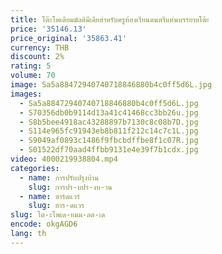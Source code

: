 ```yaml
---
title: โต๊ะโพเดียมมัลติมีเดียสำหรับครูห้องเรียนดนตรีแท่นบรรยายโต๊ะ
price: '35146.13'
price_original: '35863.41'
currency: THB
discount: 2%
rating: 5
volume: 70
image: Sa5a88472940740718846880b4c0ff5d6L.jpg
images:
  - Sa5a88472940740718846880b4c0ff5d6L.jpg
  - S70356db0b9114d13a41c41468cc3bb26u.jpg
  - S8b5bee4918ac43288897b7130c8c08b7D.jpg
  - S114e965fc91943eb8b811f212c14c7c1L.jpg
  - S9049af0893c1486f9fbcbdffbe8f1c07R.jpg
  - S01522df70aad4ffbb9131e4e39f7b1cdx.jpg
video: 4000219938804.mp4
categories:
  - name: การปรับปรุงบ้าน
    slug: การปร-บปร-งบ-าน
  - name: ฮาร์ดแวร์
    slug: ฮาร-ดแวร
slug: โต-ะโพเด-ยมม-ลต-เด
encode: okgAGD6
lang: th
---
```

  